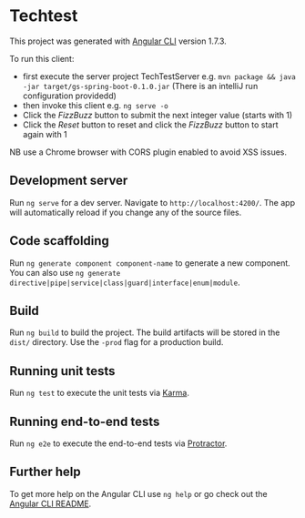 # Techtest

This project was generated with [Angular CLI](https://github.com/angular/angular-cli) version 1.7.3.

To run this client:
 * first execute the server project TechTestServer e.g. `mvn package && java -jar target/gs-spring-boot-0.1.0.jar`
  (There is an intelliJ run configuration providedd)
 * then invoke this client e.g. `ng serve -o`
 * Click the _FizzBuzz_ button to submit the next integer value (starts with 1)
 * Click the _Reset_ button to reset and click the _FizzBuzz_ button to start again with 1
 
NB use a Chrome browser with CORS plugin enabled to avoid XSS issues.

## Development server

Run `ng serve` for a dev server. Navigate to `http://localhost:4200/`. The app will automatically reload if you change any of the source files.

## Code scaffolding

Run `ng generate component component-name` to generate a new component. You can also use `ng generate directive|pipe|service|class|guard|interface|enum|module`.

## Build

Run `ng build` to build the project. The build artifacts will be stored in the `dist/` directory. Use the `-prod` flag for a production build.

## Running unit tests

Run `ng test` to execute the unit tests via [Karma](https://karma-runner.github.io).

## Running end-to-end tests

Run `ng e2e` to execute the end-to-end tests via [Protractor](http://www.protractortest.org/).

## Further help

To get more help on the Angular CLI use `ng help` or go check out the [Angular CLI README](https://github.com/angular/angular-cli/blob/master/README.md).

